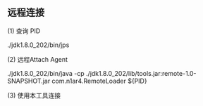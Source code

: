 ## 远程连接 

(1) 查询 PID

./jdk1.8.0_202/bin/jps

(2) 远程Attach Agent

./jdk1.8.0_202/bin/java -cp ./jdk1.8.0_202/lib/tools.jar:remote-1.0-SNAPSHOT.jar com.n1ar4.RemoteLoader ${PID}

(3) 使用本工具连接